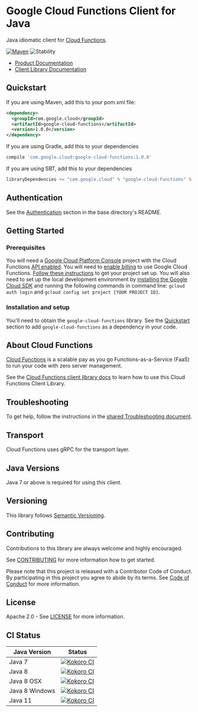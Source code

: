 # Google Cloud Functions Client for Java

Java idiomatic client for [Cloud Functions][product-docs].

[![Maven][maven-version-image]][maven-version-link]
![Stability][stability-image]

- [Product Documentation][product-docs]
- [Client Library Documentation][javadocs]

## Quickstart


If you are using Maven, add this to your pom.xml file:

```xml
<dependency>
  <groupId>com.google.cloud</groupId>
  <artifactId>google-cloud-functions</artifactId>
  <version>1.0.0</version>
</dependency>

```

If you are using Gradle, add this to your dependencies
```Groovy
compile 'com.google.cloud:google-cloud-functions:1.0.0'
```
If you are using SBT, add this to your dependencies
```Scala
libraryDependencies += "com.google.cloud" % "google-cloud-functions" % "1.0.0"
```

## Authentication

See the [Authentication][authentication] section in the base directory's README.

## Getting Started

### Prerequisites

You will need a [Google Cloud Platform Console][developer-console] project with the Cloud Functions [API enabled][enable-api].
You will need to [enable billing][enable-billing] to use Google Cloud Functions.
[Follow these instructions][create-project] to get your project set up. You will also need to set up the local development environment by
[installing the Google Cloud SDK][cloud-sdk] and running the following commands in command line:
`gcloud auth login` and `gcloud config set project [YOUR PROJECT ID]`.

### Installation and setup

You'll need to obtain the `google-cloud-functions` library.  See the [Quickstart](#quickstart) section
to add `google-cloud-functions` as a dependency in your code.

## About Cloud Functions


[Cloud Functions][product-docs] is a scalable pay as you go Functions-as-a-Service (FaaS) to run your code with zero server management.

See the [Cloud Functions client library docs][javadocs] to learn how to
use this Cloud Functions Client Library.






## Troubleshooting

To get help, follow the instructions in the [shared Troubleshooting document][troubleshooting].

## Transport

Cloud Functions uses gRPC for the transport layer.

## Java Versions

Java 7 or above is required for using this client.

## Versioning


This library follows [Semantic Versioning](http://semver.org/).


## Contributing


Contributions to this library are always welcome and highly encouraged.

See [CONTRIBUTING][contributing] for more information how to get started.

Please note that this project is released with a Contributor Code of Conduct. By participating in
this project you agree to abide by its terms. See [Code of Conduct][code-of-conduct] for more
information.

## License

Apache 2.0 - See [LICENSE][license] for more information.

## CI Status

Java Version | Status
------------ | ------
Java 7 | [![Kokoro CI][kokoro-badge-image-1]][kokoro-badge-link-1]
Java 8 | [![Kokoro CI][kokoro-badge-image-2]][kokoro-badge-link-2]
Java 8 OSX | [![Kokoro CI][kokoro-badge-image-3]][kokoro-badge-link-3]
Java 8 Windows | [![Kokoro CI][kokoro-badge-image-4]][kokoro-badge-link-4]
Java 11 | [![Kokoro CI][kokoro-badge-image-5]][kokoro-badge-link-5]

[product-docs]: https://cloud.google.com/functions
[javadocs]: https://googleapis.dev/java/google-cloud-functions/latest/index.html
[kokoro-badge-image-1]: http://storage.googleapis.com/cloud-devrel-public/java/badges/java-functions/java7.svg
[kokoro-badge-link-1]: http://storage.googleapis.com/cloud-devrel-public/java/badges/java-functions/java7.html
[kokoro-badge-image-2]: http://storage.googleapis.com/cloud-devrel-public/java/badges/java-functions/java8.svg
[kokoro-badge-link-2]: http://storage.googleapis.com/cloud-devrel-public/java/badges/java-functions/java8.html
[kokoro-badge-image-3]: http://storage.googleapis.com/cloud-devrel-public/java/badges/java-functions/java8-osx.svg
[kokoro-badge-link-3]: http://storage.googleapis.com/cloud-devrel-public/java/badges/java-functions/java8-osx.html
[kokoro-badge-image-4]: http://storage.googleapis.com/cloud-devrel-public/java/badges/java-functions/java8-win.svg
[kokoro-badge-link-4]: http://storage.googleapis.com/cloud-devrel-public/java/badges/java-functions/java8-win.html
[kokoro-badge-image-5]: http://storage.googleapis.com/cloud-devrel-public/java/badges/java-functions/java11.svg
[kokoro-badge-link-5]: http://storage.googleapis.com/cloud-devrel-public/java/badges/java-functions/java11.html
[stability-image]: https://img.shields.io/badge/stability-ga-green
[maven-version-image]: https://img.shields.io/maven-central/v/com.google.cloud/google-cloud-functions.svg
[maven-version-link]: https://search.maven.org/search?q=g:com.google.cloud%20AND%20a:google-cloud-functions&core=gav
[authentication]: https://github.com/googleapis/google-cloud-java#authentication
[developer-console]: https://console.developers.google.com/
[create-project]: https://cloud.google.com/resource-manager/docs/creating-managing-projects
[cloud-sdk]: https://cloud.google.com/sdk/
[troubleshooting]: https://github.com/googleapis/google-cloud-common/blob/master/troubleshooting/readme.md#troubleshooting
[contributing]: https://github.com/googleapis/java-functions/blob/master/CONTRIBUTING.md
[code-of-conduct]: https://github.com/googleapis/java-functions/blob/master/CODE_OF_CONDUCT.md#contributor-code-of-conduct
[license]: https://github.com/googleapis/java-functions/blob/master/LICENSE
[enable-billing]: https://cloud.google.com/apis/docs/getting-started#enabling_billing
[enable-api]: https://console.cloud.google.com/flows/enableapi?apiid=cloudfunctions.googleapis.com
[libraries-bom]: https://github.com/GoogleCloudPlatform/cloud-opensource-java/wiki/The-Google-Cloud-Platform-Libraries-BOM
[shell_img]: https://gstatic.com/cloudssh/images/open-btn.png
